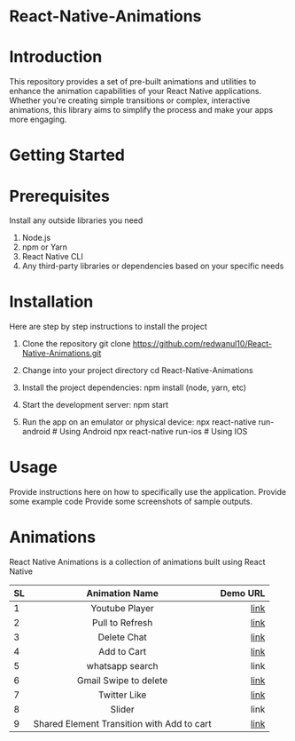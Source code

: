 # React-Native-Animations

# Introduction
This repository provides a set of pre-built animations and utilities to enhance the animation capabilities of your React Native applications. Whether you're creating simple transitions or complex, interactive animations, this library aims to simplify the process and make your apps more engaging.

# Getting Started
# Prerequisites
Install any outside libraries you need
1. Node.js
2. npm or Yarn
3. React Native CLI
4. Any third-party libraries or dependencies based on your specific needs

# Installation
Here are step by step instructions to install the project

1. Clone the repository
git clone https://github.com/redwanul10/React-Native-Animations.git

2. Change into your project directory
cd React-Native-Animations

3. Install the project dependencies:
npm install (node, yarn, etc)

4. Start the development server:
npm start

5. Run the app on an emulator or physical device:
npx react-native run-android # Using Android
npx react-native run-ios     # Using IOS

# Usage
Provide instructions here on how to specifically use the application.
Provide some example code
Provide some screenshots of sample outputs.

# Animations
React Native Animations is a collection of animations built using React Native

| SL      | Animation Name | Demo URL   |
| :---        |    :----:   |          ---: |
| 1   | Youtube Player        | [link](https://www.youtube.com/shorts/j4ecNSpfLZs)      |
| 2  | Pull to Refresh        | [link](https://www.youtube.com/shorts/i_V9RQdYEWU)      |
| 3  | Delete Chat        | [link](https://www.youtube.com/shorts/y2IlplGbu-Y)      |
| 4     | Add to Cart       | [link](https://www.youtube.com/shorts/Zj8YP7nUtuU)   |
| 5   | whatsapp search        | link      |
| 6   | Gmail Swipe to delete        | [link](https://www.youtube.com/shorts/rT3Tf1021vM)      |
| 7   | Twitter Like        | [link](https://www.youtube.com/shorts/gjePIVVdKYU)      |
| 8   | Slider        | link      |
| 9   | Shared Element Transition with Add to cart| [link](https://www.youtube.com/shorts/JK-tBDjePaM)      |



